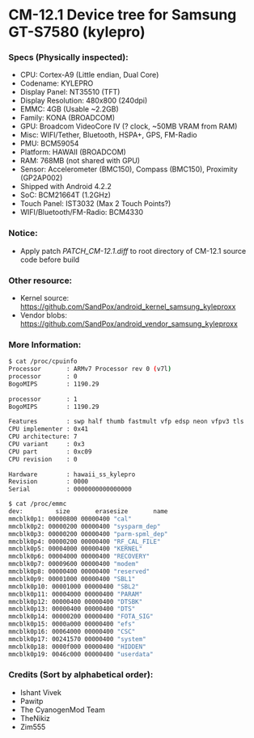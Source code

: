 # CM-12.1 Device tree for Samsung GT-S7580 (kylepro)

### Specs (Physically inspected):
  - CPU: Cortex-A9 (Little endian, Dual Core)
  - Codename: KYLEPRO
  - Display Panel: NT35510 (TFT)
  - Display Resolution: 480x800 (240dpi)
  - EMMC: 4GB (Usable ~2.2GB)
  - Family: KONA (BROADCOM)
  - GPU: Broadcom VideoCore IV (? clock, ~50MB VRAM from RAM)
  - Misc: WIFI/Tether, Bluetooth, HSPA+, GPS, FM-Radio
  - PMU: BCM59054
  - Platform: HAWAII (BROADCOM)
  - RAM: 768MB (not shared with GPU)
  - Sensor: Accelerometer (BMC150), Compass (BMC150), Proximity (GP2AP002)
  - Shipped with Android 4.2.2
  - SoC: BCM21664T (1.2GHz)
  - Touch Panel: IST3032 (Max 2 Touch Points?)
  - WIFI/Bluetooth/FM-Radio: BCM4330

### Notice:
  - Apply patch *PATCH_CM-12.1.diff* to root directory of CM-12.1 source code before build

### Other resource:
  - Kernel source: https://github.com/SandPox/android_kernel_samsung_kyleproxx
  - Vendor blobs: https://github.com/SandPox/android_vendor_samsung_kyleproxx

### More Information:
```sh
$ cat /proc/cpuinfo
Processor       : ARMv7 Processor rev 0 (v7l)                    
processor       : 0                                              
BogoMIPS        : 1190.29                                        
                                                                 
processor       : 1                                              
BogoMIPS        : 1190.29                                        
                                                                 
Features        : swp half thumb fastmult vfp edsp neon vfpv3 tls
CPU implementer : 0x41                                           
CPU architecture: 7                                              
CPU variant     : 0x3                                            
CPU part        : 0xc09                                          
CPU revision    : 0                                              
                                                                 
Hardware        : hawaii_ss_kylepro                              
Revision        : 0000                                           
Serial          : 0000000000000000                               
```

```sh
$ cat /proc/emmc
dev:         size       erasesize       name
mmcblk0p1: 00000800 00000400 "cal"
mmcblk0p2: 00000200 00000400 "sysparm_dep"
mmcblk0p3: 00000200 00000400 "parm-spml_dep"
mmcblk0p4: 00000200 00000400 "RF_CAL_FILE"
mmcblk0p5: 00004000 00000400 "KERNEL"
mmcblk0p6: 00004000 00000400 "RECOVERY"
mmcblk0p7: 00009600 00000400 "modem"
mmcblk0p8: 00000400 00000400 "reserved"
mmcblk0p9: 00001000 00000400 "SBL1"
mmcblk0p10: 00001000 00000400 "SBL2"
mmcblk0p11: 00004000 00000400 "PARAM"
mmcblk0p12: 00000400 00000400 "DTSBK"
mmcblk0p13: 00000400 00000400 "DTS"
mmcblk0p14: 00000200 00000400 "FOTA_SIG"
mmcblk0p15: 0000a000 00000400 "efs"
mmcblk0p16: 00064000 00000400 "CSC"
mmcblk0p17: 00241570 00000400 "system"
mmcblk0p18: 0000f000 00000400 "HIDDEN"
mmcblk0p19: 0046c000 00000400 "userdata"
```

### Credits (Sort by alphabetical order):
  - Ishant Vivek
  - Pawitp
  - The CyanogenMod Team
  - TheNikiz
  - Zim555